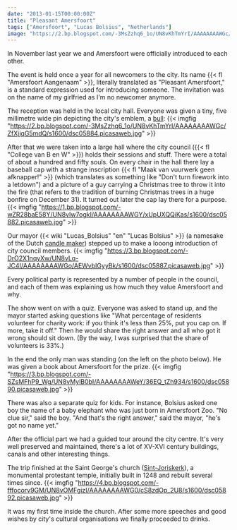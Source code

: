 ```yaml
---
date: "2013-01-15T00:00:00Z"
title: "Pleasant Amersfoort"
tags: ["Amersfoort", "Lucas Bolsius", "Netherlands"]
image: "https://2.bp.blogspot.com/-3MsZzhq6_1o/UN8vKhTmYrI/AAAAAAAAWGc/ZfXjjqG5mdQ/s1600/dsc05884.picasaweb.jpg"
---
```


In November last year we and Amersfoort were officially introduced to each other.

The event is held once a year for all newcomers to the city. Its name {{< fl "Amersfoort Aangenaam" >}}, literally translated as "Pleasant Amersfoort," is a standard expression used for introducing someone. The invitation was on the name of my girlfried as I'm no newcomer anymore.

<!--more-->

The reception was held in the local city hall. Everyone was given a tiny, five millimetre wide pin depicting the city's emblem, a [bull](http://www.onzestier.nl/):
{{< imgfig "https://2.bp.blogspot.com/-3MsZzhq6_1o/UN8vKhTmYrI/AAAAAAAAWGc/ZfXjjqG5mdQ/s1600/dsc05884.picasaweb.jpg" >}}

After that we were taken into a large hall where the city council ({{< fl "College van B en W" >}}) holds their sessions and stuff. There were a total of about a hundred and fifty souls. On every chair in the hall there lay a baseball cap with a strange inscription {{< fl "Maak van vuurwerk geen afknapper!" >}} (which translates as something like "Don't turn firework into a letdown") and a picture of a guy carrying a Christmas tree to throw it into the fire (that refers to the tradition of burning Christmas trees in a huge bonfire on December 31). It turned out later the cap lay there for a purpose.
{{< imgfig "https://1.bp.blogspot.com/-wZR28baE58Y/UN8vIw7ogkI/AAAAAAAAWGY/xUpUXQQiKas/s1600/dsc05882.picasaweb.jpg" >}}

Our mayor {{< wiki "Lucas_Bolsius" "en" "Lucas Bolsius" >}} (a namesake of the Dutch [candle maker](http://www.bolsius.com/)) stepped up to make a looong introduction of city council members.
{{< imgfig "https://3.bp.blogspot.com/-DrO2X1nqyXw/UN8vLq-JC4I/AAAAAAAAWGo/AEWvbIGyyBk/s1600/dsc05887.picasaweb.jpg" >}}

Every political party is represented by a number of people in the council, and each of them was explaining us how much they value Amersfoort and why.

The show went on with a quiz. Everyone was asked to stand up, and the mayor started asking questions like "What percentage of residents volunteer for charity work: if you think it's less than 25%, put you cap on. If more, take it off." Then he would share the right answer and all who got it wrong should sit down. (By the way, I was surprised that the share of volunteers is 33%.)

In the end the only man was standing (on the left on the photo below). He was given a book about Amersfoort for the prize.
{{< imgfig "https://3.bp.blogspot.com/-SZsMFhP9_Wg/UN8vMylB0bI/AAAAAAAAWeY/36EQ_tZh934/s1600/dsc05890.picasaweb.jpg" >}}

There was also a separate quiz for kids. For instance, Bolsius asked one boy the name of a baby elephant who was just born in Amersfoort Zoo. "No clue sir," said the boy. "And that's the right answer," said the mayor, "he's got no name yet."

After the official part we had a guided tour around the city centre. It's very well preserved and maintained, there's a lot of XV-XVI century buildings, canals and other interesting things.

The trip finished at the Saint George's church ([Sint-Joriskerk](http://www.sintjoriskerk-amersfoort.nl/)), a monumental protestant temple, initially built in 1248 and rebuilt several times since.
{{< imgfig "https://4.bp.blogspot.com/-fffocorv9GM/UN8vOMFgizI/AAAAAAAAWG0/cS8zdOp_2U8/s1600/dsc05892.picasaweb.jpg" >}}

It was my first time inside the church. After some more speeches and good wishes by city's cultural organisations we finally proceeded to drinks.
